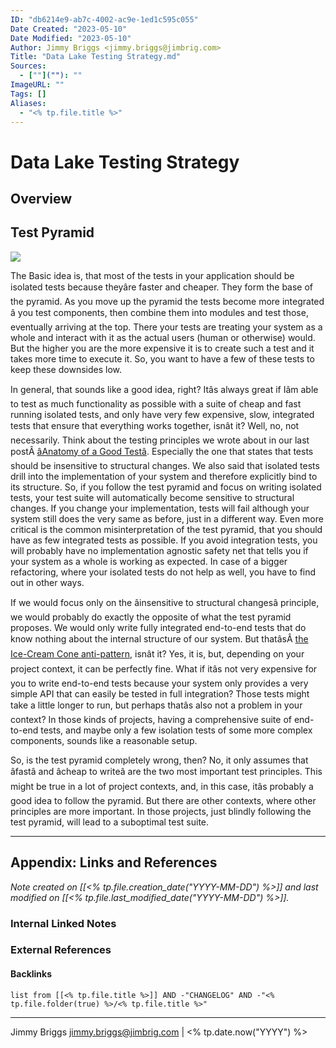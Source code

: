 ```yaml
---
ID: "db6214e9-ab7c-4002-ac9e-1ed1c595c055"
Date Created: "2023-05-10"
Date Modified: "2023-05-10"
Author: Jimmy Briggs <jimmy.briggs@jimbrig.com>
Title: "Data Lake Testing Strategy.md"
Sources: 
  - [""](""): ""
ImageURL: ""
Tags: []
Aliases:
  - "<% tp.file.title %>"
---
```



# Data Lake Testing Strategy

## Overview

## Test Pyramid

![](https://i.imgur.com/SheVlE0.png)

The Basic idea is, that most of the tests in your application should be isolated tests because theyâre faster and cheaper. They form the base of the pyramid. As you move up the pyramid the tests become more integrated â you test components, then combine them into modules and test those, eventually arriving at the top. There your tests are treating your system as a whole and interact with it as the actual users (human or otherwise) would. But the higher you are the more expensive it is to create such a test and it takes more time to execute it. So, you want to have a few of these tests to keep these downsides low.

In general, that sounds like a good idea, right? Itâs always great if Iâm able to test as much functionality as possible with a suite of cheap and fast running isolated tests, and only have very few expensive, slow, integrated tests that ensure that everything works together, isnât it? Well, no, not necessarily. Think about the testing principles we wrote about in our last postÂ [âAnatomy of a Good Testâ](https://www.innoq.com/en/blog/anatomy-of-a-good-test/). Especially the one that states that tests should be insensitive to structural changes. We also said that isolated tests drill into the implementation of your system and therefore explicitly bind to its structure. So, if you follow the test pyramid and focus on writing isolated tests, your test suite will automatically become sensitive to structural changes. If you change your implementation, tests will fail although your system still does the very same as before, just in a different way. Even more critical is the common misinterpretation of the test pyramid, that you should have as few integrated tests as possible. If you avoid integration tests, you will probably have no implementation agnostic safety net that tells you if your system as a whole is working as expected. In case of a bigger refactoring, where your isolated tests do not help as well, you have to find out in other ways.

If we would focus only on the âinsensitive to structural changesâ principle, we would probably do exactly the opposite of what the test pyramid proposes. We would only write fully integrated end-to-end tests that do know nothing about the internal structure of our system. But thatâsÂ [the Ice-Cream Cone anti-pattern](https://alisterbscott.com/kb/testing-pyramids/), isnât it? Yes, it is, but, depending on your project context, it can be perfectly fine. What if itâs not very expensive for you to write end-to-end tests because your system only provides a very simple API that can easily be tested in full integration? Those tests might take a little longer to run, but perhaps thatâs also not a problem in your context? In those kinds of projects, having a comprehensive suite of end-to-end tests, and maybe only a few isolation tests of some more complex components, sounds like a reasonable setup.

So, is the test pyramid completely wrong, then? No, it only assumes that âfastâ and âcheap to writeâ are the two most important test principles. This might be true in a lot of project contexts, and, in this case, itâs probably a good idea to follow the pyramid. But there are other contexts, where other principles are more important. In those projects, just blindly following the test pyramid, will lead to a suboptimal test suite.

***

## Appendix: Links and References

*Note created on [[<% tp.file.creation_date("YYYY-MM-DD") %>]] and last modified on [[<% tp.file.last_modified_date("YYYY-MM-DD") %>]].*

### Internal Linked Notes

### External References

#### Backlinks

```dataview
list from [[<% tp.file.title %>]] AND -"CHANGELOG" AND -"<% tp.file.folder(true) %>/<% tp.file.title %>"
```


***

Jimmy Briggs <jimmy.briggs@jimbrig.com> | <% tp.date.now("YYYY") %>